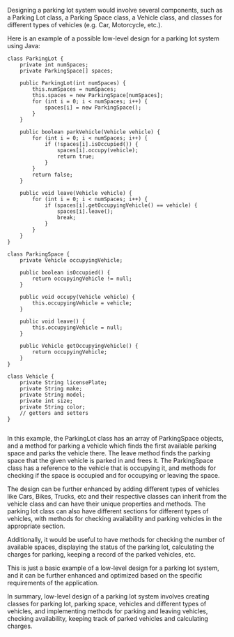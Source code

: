 Designing a parking lot system would involve several components, such as a Parking Lot class, a Parking Space class, a Vehicle class, and classes for different types of vehicles (e.g. Car, Motorcycle, etc.).

Here is an example of a possible low-level design for a parking lot system using Java:


```
class ParkingLot {
    private int numSpaces;
    private ParkingSpace[] spaces;
    
    public ParkingLot(int numSpaces) {
        this.numSpaces = numSpaces;
        this.spaces = new ParkingSpace[numSpaces];
        for (int i = 0; i < numSpaces; i++) {
            spaces[i] = new ParkingSpace();
        }
    }
    
    public boolean parkVehicle(Vehicle vehicle) {
        for (int i = 0; i < numSpaces; i++) {
            if (!spaces[i].isOccupied()) {
                spaces[i].occupy(vehicle);
                return true;
            }
        }
        return false;
    }
    
    public void leave(Vehicle vehicle) {
        for (int i = 0; i < numSpaces; i++) {
            if (spaces[i].getOccupyingVehicle() == vehicle) {
                spaces[i].leave();
                break;
            }
        }
    }
}

class ParkingSpace {
    private Vehicle occupyingVehicle;
    
    public boolean isOccupied() {
        return occupyingVehicle != null;
    }
    
    public void occupy(Vehicle vehicle) {
        this.occupyingVehicle = vehicle;
    }
    
    public void leave() {
        this.occupyingVehicle = null;
    }
    
    public Vehicle getOccupyingVehicle() {
        return occupyingVehicle;
    }
}

class Vehicle {
    private String licensePlate;
    private String make;
    private String model;
    private int size;
    private String color;
    // getters and setters
}


```

In this example, the ParkingLot class has an array of ParkingSpace objects, and a method for parking a vehicle which finds the first available parking space and parks the vehicle there. The leave method finds the parking space that the given vehicle is parked in and frees it. The ParkingSpace class has a reference to the vehicle that is occupying it, and methods for checking if the space is occupied and for occupying or leaving the space.

The design can be further enhanced by adding different types of vehicles like Cars, Bikes, Trucks, etc and their respective classes can inherit from the vehicle class and can have their unique properties and methods. The parking lot class can also have different sections for different types of vehicles, with methods for checking availability and parking vehicles in the appropriate section.

Additionally, it would be useful to have methods for checking the number of available spaces, displaying the status of the parking lot, calculating the charges for parking, keeping a record of the parked vehicles, etc.

This is just a basic example of a low-level design for a parking lot system, and it can be further enhanced and optimized based on the specific requirements of the application.

In summary, low-level design of a parking lot system involves creating classes for parking lot, parking space, vehicles and different types of vehicles, and implementing methods for parking and leaving vehicles, checking availability, keeping track of parked vehicles and calculating charges.





